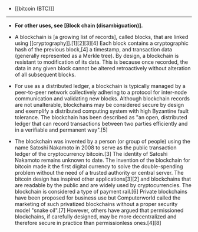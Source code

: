 - [[bitcoin (BTC)]]
- ---
- __For other uses, see __[Block chain (disambiguation)]__.__
- A blockchain is [a growing list of records], called blocks, that are linked using [[cryptography]].[1][2][3][4] Each block contains a cryptographic hash of the previous block,[4] a timestamp, and transaction data (generally represented as a Merkle tree). By design, a blockchain is resistant to modification of its data. This is because once recorded, the data in any given block cannot be altered retroactively without alteration of all subsequent blocks.
- For use as a distributed ledger, a blockchain is typically managed by a peer-to-peer network collectively adhering to a protocol for inter-node communication and validating new blocks. Although blockchain records are not unalterable, blockchains may be considered secure by design and exemplify a distributed computing system with high Byzantine fault tolerance. The blockchain has been described as "an open, distributed ledger that can record transactions between two parties efficiently and in a verifiable and permanent way".[5]


- The blockchain was invented by a person (or group of people) using the name Satoshi Nakamoto in 2008 to serve as the public transaction ledger of the cryptocurrency bitcoin.[3] The identity of Satoshi Nakamoto remains unknown to date. The invention of the blockchain for bitcoin made it the first digital currency to solve the double-spending problem without the need of a trusted authority or central server. The bitcoin design has inspired other applications[3][2] and blockchains that are readable by the public and are widely used by cryptocurrencies. The blockchain is considered a type of payment rail.[6] Private blockchains have been proposed for business use but Computerworld called the marketing of such privatized blockchains without a proper security model "snake oil".[7] However, others have argued that permissioned blockchains, if carefully designed, may be more decentralized and therefore secure in practice than permissionless ones.[4][8]
